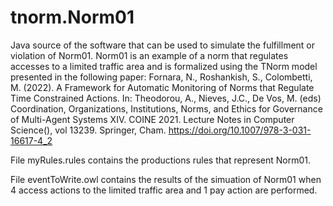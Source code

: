 # tnorm.Norm01
Java source of the software that can be used to simulate the fulfillment or violation of Norm01. Norm01 is an example of a norm that regulates accesses to a limited traffic area and is formalized using the TNorm model presented in the following paper: 
Fornara, N., Roshankish, S., Colombetti, M. (2022). A Framework for Automatic Monitoring of Norms that Regulate Time Constrained Actions. In: Theodorou, A., Nieves, J.C., De Vos, M. (eds) Coordination, Organizations, Institutions, Norms, and Ethics for Governance of Multi-Agent Systems XIV. COINE 2021. Lecture Notes in Computer Science(), vol 13239. Springer, Cham. https://doi.org/10.1007/978-3-031-16617-4_2

File myRules.rules contains the productions rules that represent Norm01.

File eventToWrite.owl contains the results of the simuation of Norm01 when 4 access actions to the limited traffic area and 1 pay action are performed.
